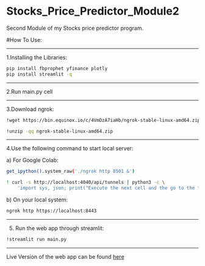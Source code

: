 # Stocks_Price_Predictor_Module2
Second Module of my Stocks price predictor program.

#How To Use:
****************************************************
1.Installing the Libraries:
```bash
pip install fbprophet yfinance plotly
pip install streamlit -q
```
****************************************************
2.Run main.py cell
****************************************************
3.Download ngrok:
```bash
!wget https://bin.equinox.io/c/4VmDzA7iaHb/ngrok-stable-linux-amd64.zip

!unzip -qq ngrok-stable-linux-amd64.zip
```
****************************************************
4.Use the following command to start local server:

a) For Google Colab: 
```bash
get_ipython().system_raw('./ngrok http 8501 &')

! curl -s http://localhost:4040/api/tunnels | python3 -c \
    'import sys, json; print("Execute the next cell and the go to the following URL: " +json.load(sys.stdin)["tunnels"][0]["public_url"])'
```

b) On your local system:
```bash
ngrok http https://localhost:8443
```
****************************************************
5. Run the web app through streamlit:
```bash
!streamlit run main.py
```
****************************************************

Live Version of the web app can be found [here](https://share.streamlit.io/ozzey/stocks_price_predictor_module2/main/main.py)
